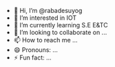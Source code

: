 - 👋 Hi, I’m @rabadesuyog
- 👀 I’m interested in IOT
- 🌱 I’m currently learning S.E E&TC 
- 💞️ I’m looking to collaborate on ...
- 📫 How to reach me ...
- 😄 Pronouns: ...
- ⚡ Fun fact: ...

<!---
rabadesuyog/rabadesuyog is a ✨ special ✨ repository because its `README.md` (this file) appears on your GitHub profile.
You can click the Preview link to take a look at your changes.
--->
